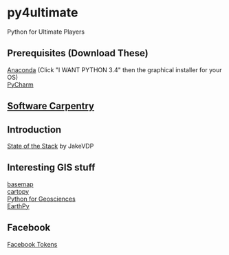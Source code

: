 # py4ultimate
Python for Ultimate Players

## Prerequisites (Download These)

[Anaconda](http://continuum.io/downloads)  (Click "I WANT PYTHON 3.4" then the graphical installer for your OS)  
[PyCharm](https://www.jetbrains.com/pycharm/download/)

## [Software Carpentry](http://software-carpentry.org/)

## Introduction 

[State of the Stack](https://speakerdeck.com/jakevdp/the-state-of-the-stack-scipy-2015-keynote) by JakeVDP

## Interesting GIS stuff
[basemap](http://matplotlib.org/basemap/)  
[cartopy](http://scitools.org.uk/cartopy/docs/latest/index.html)  
[Python for Geosciences](https://github.com/koldunovn/python_for_geosciences)  
[EarthPy](http://earthpy.org/)  

## Facebook
[Facebook Tokens](http://stackoverflow.com/a/16054555/122022)
